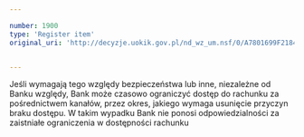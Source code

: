 ```yaml
---

number: 1900
type: 'Register item'
original_uri: 'http://decyzje.uokik.gov.pl/nd_wz_um.nsf/0/A7801699F21846ACC125770C0036827B?OpenDocument'


---
```


Jeśli wymagają tego względy bezpieczeństwa lub inne, niezależne od Banku względy, Bank może czasowo ograniczyć dostęp do rachunku za pośrednictwem kanałów, przez okres, jakiego wymaga usunięcie przyczyn braku dostępu. W takim wypadku Bank nie ponosi odpowiedzialności za zaistniałe ograniczenia w dostępności rachunku
